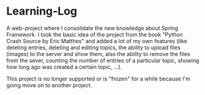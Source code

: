 # Learning-Log
A web-project where I consolidate the new knowledge about Spring Framework.
I took the basic idea of the project from the book "Python Crash Source by Eric Matthes"
and added a lot of my own features (like deleting entries, deleting and editing topics,
the ability to upload files (images) to the server and show them, also the ability
to remove the files from the sever, counting the number of entries of a particular topic,
showing how long ago was created a certain topic, ...).

This project is no longer supported or is "frozen" for a while because I'm going
move on to another project.
